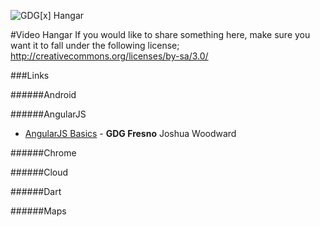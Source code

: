 ![GDG[x] Hangar](https://raw.github.com/gdg-x/hangar/master/images/logos/gdg-x/gdg-x-hangar_small.png)

#Video Hangar
If you would like to share something here, make sure you want it to fall under the following license;
http://creativecommons.org/licenses/by-sa/3.0/


###Links

######Android

######AngularJS
* [AngularJS Basics](https://www.youtube.com/watch?v=YWfBXaaUOFc) - **GDG Fresno** Joshua Woodward

######Chrome

######Cloud

######Dart

######Maps
